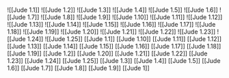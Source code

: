 ![[Jude 1.1]]
![[Jude 1.2]]
![[Jude 1.3]]
![[Jude 1.4]]
![[Jude 1.5]]
![[Jude 1.6]]
![[Jude 1.7]]
![[Jude 1.8]]
![[Jude 1.9]]
![[Jude 1.10]]
![[Jude 1.11]]
![[Jude 1.12]]
![[Jude 1.13]]
![[Jude 1.14]]
![[Jude 1.15]]
![[Jude 1.16]]
![[Jude 1.17]]
![[Jude 1.18]]
![[Jude 1.19]]
![[Jude 1.20]]
![[Jude 1.21]]
![[Jude 1.22]]
![[Jude 1.23]]
![[Jude 1.24]]
![[Jude 1.25]]
[[Jude 1.1]]
[[Jude 1.10]]
[[Jude 1.11]]
[[Jude 1.12]]
[[Jude 1.13]]
[[Jude 1.14]]
[[Jude 1.15]]
[[Jude 1.16]]
[[Jude 1.17]]
[[Jude 1.18]]
[[Jude 1.19]]
[[Jude 1.2]]
[[Jude 1.20]]
[[Jude 1.21]]
[[Jude 1.22]]
[[Jude 1.23]]
[[Jude 1.24]]
[[Jude 1.25]]
[[Jude 1.3]]
[[Jude 1.4]]
[[Jude 1.5]]
[[Jude 1.6]]
[[Jude 1.7]]
[[Jude 1.8]]
[[Jude 1.9]]
[[Jude 1]]
